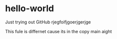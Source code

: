 # hello-world
Just trying out GitHub
rjegfoifjgoerjgerjge


This fule is differnet cause its in the copy main aight
